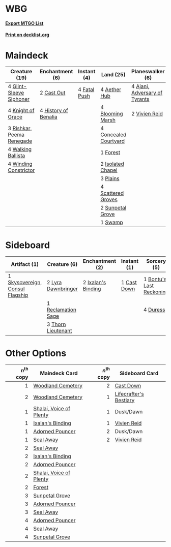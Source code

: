 # WBG

#### [Export MTGO List](../collection/WBG/WBG.txt)
#### [Print on decklist.org](http://decklist.org/?deckmain=4%09Aether%20Hub%0A4%09Ajani,%20Adversary%20of%20Tyrants%0A4%09Blooming%20Marsh%0A2%09Cast%20Out%0A4%09Concealed%20Courtyard%0A4%09Fatal%20Push%0A1%09Forest%0A4%09Glint-Sleeve%20Siphoner%0A4%09History%20of%20Benalia%0A2%09Isolated%20Chapel%0A4%09Knight%20of%20Grace%0A3%09Plains%0A3%09Rishkar,%20Peema%20Renegade%0A4%09Scattered%20Groves%0A2%09Sunpetal%20Grove%0A1%09Swamp%0A2%09Vivien%20Reid%0A4%09Walking%20Ballista%0A4%09Winding%20Constrictor&deckside=1%09Bontu's%20Last%20Reckoning%0A1%09Cast%20Down%0A4%09Duress%0A2%09Ixalan's%20Binding%0A2%09Lyra%20Dawnbringer%0A1%09Reclamation%20Sage%0A1%09Skysovereign,%20Consul%20Flagship%0A3%09Thorn%20Lieutenant)
# Maindeck

|                                           Creature (19)                                            |                                        Enchantment (6)                                        |                                      Instant (4)                                      |                                           Land (25)                                            |                                            Planeswalker (6)                                            |
|----------------------------------------------------------------------------------------------------|-----------------------------------------------------------------------------------------------|---------------------------------------------------------------------------------------|------------------------------------------------------------------------------------------------|--------------------------------------------------------------------------------------------------------|
|4 [Glint-Sleeve Siphoner](http://gatherer.wizards.com/Pages/Card/Details.aspx?multiverseid=423729)  |2 [Cast Out](http://gatherer.wizards.com/Pages/Card/Details.aspx?multiverseid=426710)          |4 [Fatal Push](http://gatherer.wizards.com/Pages/Card/Details.aspx?multiverseid=423724)|4 [Aether Hub](http://gatherer.wizards.com/Pages/Card/Details.aspx?multiverseid=417815)         |4 [Ajani, Adversary of Tyrants](http://gatherer.wizards.com/Pages/Card/Details.aspx?multiverseid=447139)|
|4 [Knight of Grace](http://gatherer.wizards.com/Pages/Card/Details.aspx?multiverseid=442911)        |4 [History of Benalia](http://gatherer.wizards.com/Pages/Card/Details.aspx?multiverseid=442909)|                                                                                       |4 [Blooming Marsh](http://gatherer.wizards.com/Pages/Card/Details.aspx?multiverseid=417816)     |2 [Vivien Reid](http://gatherer.wizards.com/Pages/Card/Details.aspx?multiverseid=447344)                |
|3 [Rishkar, Peema Renegade](http://gatherer.wizards.com/Pages/Card/Details.aspx?multiverseid=423789)|                                                                                               |                                                                                       |4 [Concealed Courtyard](http://gatherer.wizards.com/Pages/Card/Details.aspx?multiverseid=417818)|                                                                                                        |
|4 [Walking Ballista](http://gatherer.wizards.com/Pages/Card/Details.aspx?multiverseid=423848)       |                                                                                               |                                                                                       |1 [Forest](http://gatherer.wizards.com/Pages/Card/Details.aspx?multiverseid=439605)             |                                                                                                        |
|4 [Winding Constrictor](http://gatherer.wizards.com/Pages/Card/Details.aspx?multiverseid=423807)    |                                                                                               |                                                                                       |2 [Isolated Chapel](http://gatherer.wizards.com/Pages/Card/Details.aspx?multiverseid=382189)    |                                                                                                        |
|                                                                                                    |                                                                                               |                                                                                       |3 [Plains](http://gatherer.wizards.com/Pages/Card/Details.aspx?multiverseid=439601)             |                                                                                                        |
|                                                                                                    |                                                                                               |                                                                                       |4 [Scattered Groves](http://gatherer.wizards.com/Pages/Card/Details.aspx?multiverseid=426949)   |                                                                                                        |
|                                                                                                    |                                                                                               |                                                                                       |2 [Sunpetal Grove](http://gatherer.wizards.com/Pages/Card/Details.aspx?multiverseid=420946)     |                                                                                                        |
|                                                                                                    |                                                                                               |                                                                                       |1 [Swamp](http://gatherer.wizards.com/Pages/Card/Details.aspx?multiverseid=439603)              |                                                                                                        |


# Sideboard

|                                               Artifact (1)                                               |                                        Creature (6)                                         |                                       Enchantment (2)                                       |                                     Instant (1)                                      |                                            Sorcery (5)                                            |
|----------------------------------------------------------------------------------------------------------|---------------------------------------------------------------------------------------------|---------------------------------------------------------------------------------------------|--------------------------------------------------------------------------------------|---------------------------------------------------------------------------------------------------|
|1 [Skysovereign, Consul Flagship](http://gatherer.wizards.com/Pages/Card/Details.aspx?multiverseid=417807)|2 [Lyra Dawnbringer](http://gatherer.wizards.com/Pages/Card/Details.aspx?multiverseid=442914)|2 [Ixalan's Binding](http://gatherer.wizards.com/Pages/Card/Details.aspx?multiverseid=435168)|1 [Cast Down](http://gatherer.wizards.com/Pages/Card/Details.aspx?multiverseid=442969)|1 [Bontu's Last Reckoning](http://gatherer.wizards.com/Pages/Card/Details.aspx?multiverseid=430749)|
|                                                                                                          |1 [Reclamation Sage](http://gatherer.wizards.com/Pages/Card/Details.aspx?multiverseid=430359)|                                                                                             |                                                                                      |4 [Duress](http://gatherer.wizards.com/Pages/Card/Details.aspx?multiverseid=270465)                |
|                                                                                                          |3 [Thorn Lieutenant](http://gatherer.wizards.com/Pages/Card/Details.aspx?multiverseid=447339)|                                                                                             |                                                                                      |                                                                                                   |


# Other Options

|*n*<sup>th</sup> copy|                                          Maindeck Card                                           |*n*<sup>th</sup> copy|                                         Sideboard Card                                          |
|--------------------:|--------------------------------------------------------------------------------------------------|--------------------:|-------------------------------------------------------------------------------------------------|
|                    1|[Woodland Cemetery](http://gatherer.wizards.com/Pages/Card/Details.aspx?multiverseid=241983)      |                    2|[Cast Down](http://gatherer.wizards.com/Pages/Card/Details.aspx?multiverseid=442969)             |
|                    2|[Woodland Cemetery](http://gatherer.wizards.com/Pages/Card/Details.aspx?multiverseid=241983)      |                    1|[Lifecrafter's Bestiary](http://gatherer.wizards.com/Pages/Card/Details.aspx?multiverseid=423829)|
|                    1|[Shalai, Voice of Plenty](http://gatherer.wizards.com/Pages/Card/Details.aspx?multiverseid=442923)|                    1|Dusk/Dawn                                                                                        |
|                    1|[Ixalan's Binding](http://gatherer.wizards.com/Pages/Card/Details.aspx?multiverseid=435168)       |                    1|[Vivien Reid](http://gatherer.wizards.com/Pages/Card/Details.aspx?multiverseid=447344)           |
|                    1|[Adorned Pouncer](http://gatherer.wizards.com/Pages/Card/Details.aspx?multiverseid=430691)        |                    2|Dusk/Dawn                                                                                        |
|                    1|[Seal Away](http://gatherer.wizards.com/Pages/Card/Details.aspx?multiverseid=442919)              |                    2|[Vivien Reid](http://gatherer.wizards.com/Pages/Card/Details.aspx?multiverseid=447344)           |
|                    2|[Seal Away](http://gatherer.wizards.com/Pages/Card/Details.aspx?multiverseid=442919)              |                     |                                                                                                 |
|                    2|[Ixalan's Binding](http://gatherer.wizards.com/Pages/Card/Details.aspx?multiverseid=435168)       |                     |                                                                                                 |
|                    2|[Adorned Pouncer](http://gatherer.wizards.com/Pages/Card/Details.aspx?multiverseid=430691)        |                     |                                                                                                 |
|                    2|[Shalai, Voice of Plenty](http://gatherer.wizards.com/Pages/Card/Details.aspx?multiverseid=442923)|                     |                                                                                                 |
|                    2|[Forest](http://gatherer.wizards.com/Pages/Card/Details.aspx?multiverseid=439605)                 |                     |                                                                                                 |
|                    3|[Sunpetal Grove](http://gatherer.wizards.com/Pages/Card/Details.aspx?multiverseid=420946)         |                     |                                                                                                 |
|                    3|[Adorned Pouncer](http://gatherer.wizards.com/Pages/Card/Details.aspx?multiverseid=430691)        |                     |                                                                                                 |
|                    3|[Seal Away](http://gatherer.wizards.com/Pages/Card/Details.aspx?multiverseid=442919)              |                     |                                                                                                 |
|                    4|[Adorned Pouncer](http://gatherer.wizards.com/Pages/Card/Details.aspx?multiverseid=430691)        |                     |                                                                                                 |
|                    4|[Seal Away](http://gatherer.wizards.com/Pages/Card/Details.aspx?multiverseid=442919)              |                     |                                                                                                 |
|                    4|[Sunpetal Grove](http://gatherer.wizards.com/Pages/Card/Details.aspx?multiverseid=420946)         |                     |                                                                                                 |

